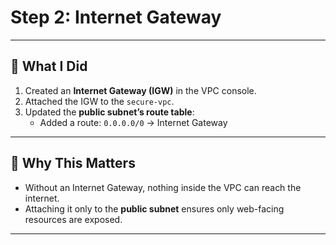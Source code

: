 # Step 2: Internet Gateway

---

## 🔹 What I Did
1. Created an **Internet Gateway (IGW)** in the VPC console.  
2. Attached the IGW to the `secure-vpc`.  
3. Updated the **public subnet’s route table**:  
   - Added a route: `0.0.0.0/0` → Internet Gateway  

---

## 🔹 Why This Matters
- Without an Internet Gateway, nothing inside the VPC can reach the internet.  
- Attaching it only to the **public subnet** ensures only web-facing resources are exposed.  

---